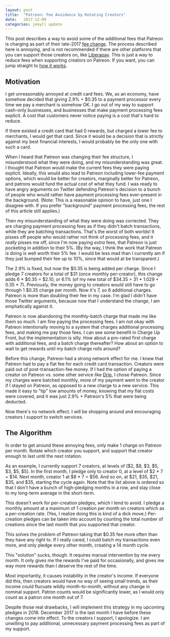 ```yaml
---
layout: post
title:  "Patreon: Fee Avoidance by Rotating Creators"
date:   2017-12-09
categories: jekyll update
---
```

This post describes a way to avoid some of the additional fees that Patreon is
charging as part of their late-2017 [fee change](https://blog.patreon.com/updating-patreons-fee-structure/).
The process described here is annoying, and is not recommended if there are
other platforms that you can support those creators on, like
[Liberapay](https://liberapay.com/). This is just a way to reduce fees when
supporting creators on Patreon. If you want, you can jump straight to [how it
works](#the-algorithm).

Motivation
----------

I get unreasonably annoyed at credit card fees. We, as an economy, have somehow
decided that giving 2.9% + $0.35 to a payment processor every time we pay a
merchant is somehow OK. I go out of my way to support cash-only businesses, and
businesses that make payment processing fees explicit. A cost that customers
never notice paying is a cost that's hard to reduce.

If there existed a credit card that had 0 rewards, but charged a lower fee to
merchants, I would get that card. Since it would be a decision that is strictly
against my best financial interests, I would probably be the only one with such
a card.

When I heard that Patreon was changing their fee structure, I misunderstood
what they were doing, and my misunderstanding was great. I thought that Patreon
would make the current fees they were paying explicit. Ideally, this would also
lead to Patreon including lower-fee payment options, which would be better for
creators, marginally better for Patreon, and patrons would fund the actual cost
of what they fund. I was ready to have angry arguments on Twitter defending
Patreon's decision to a bunch of people who would rather have payment processing
fees ever-present in the background. (Note: This is a reasonable opinion to
have, just one I disagree with. If you prefer "background" payment processing
fees, the rest of this article still applies.)

Then my misunderstanding of what they were doing was corrected. They are
charging payment processing fees as if they didn't batch transactions, while
they are batching transactions. That's the worst of both worlds! It pisses off
people who would rather not think of processing fees, and it *really* pisses
me off, since I'm now paying *extra* fees, that Patreon is just pocketing in
addition to their 5%. (By the way, I think the work that Patreon is doing is
well worth their 5% fee. I would be less mad than I currently am if they just
bumped their fee up to 10%, since that would at be transparent.)

The 2.9% is fixed, but now the $0.35 is being added per charge. Since I pledge
7 creators for a total of $31 (once monthly per-creator), this change adds 6 *
$0.35 = $2.10, or 6.1% (of my new total of $34.35 = 31 * 1.029 + 0.35 * 7).
Previously, the money going to creators would still have to go through 1 $0.35
charge per month. Now it's 7, so 6 additional charges. Patreon is more than
doubling their fee in my case. I'm glad I didn't have those Twitter arguments,
because now that I understand the change, I am emphatically against it.

Patreon is now abandoning the monthly-batch charge that made me like them so
much. I am fine paying the processing fees. I am not okay with Patreon
intentionally moving to a system that charges additional processing fees, and
making me pay those fees. I can see some benefit in Charge Up Front, but the
implementation is silly. How about a pro-rated first charge with additional
fees, and a batch charge thereafter? How about an option to wait to get rewards
until my batch charge rolls around?

Before this change, Patreon had a strong network effect for me. I knew that
Patreon had to pay a flat fee for each credit card transaction. Creators were
paid out of post-transaction-fee money. If I had the option of paying a creator
on Patreon vs. some other service like [Drip](https://d.rip/), I chose Patreon.
Since my charges were batched monthly, more of my payment went to the creator
if I stayed on Patreon, as opposed to a new charge to a new service. This made
it easy to "tip" low amounts of money, knowing that my flat costs were covered,
and it was just 2.9% + Patreon's 5% that were being deducted.

Now there's no network effect. I will be shopping around and encouraging
creators I support to switch services.

The Algorithm
-------------

In order to get around these annoying fees, only make 1 charge on Patreon per
month. Rotate which creator you support, and support that creator enough to
last until the next rotation.

As an example, I currently support 7 creators, at levels of
[$2, $8, $3, $5, $3, $5, $5]. In the first month, I pledge only to creator 0,
at a level of $2 * 7 = $14. Next month, creator 1 at $8 * 7 = $56. And so on, at
$21, $35, $21, $35, and $35, starting the cycle again. Note that the list
above is ordered so that I don't have a bunch of high-pledging months in a row,
and stay close to my long-term average in the short-term.

This doesn't work for per-creation pledges, which I tend to avoid. I pledge a
monthly amount at a maximum of 1 creation per month on creators which as a
per-creation rate. (Yes, I realize doing this is kind of a dick move.)
Per-creation pledges can be taken into account by counting the total number of
creations since the last month that you supported that creator.

This solves the problem of Patreon taking that $0.35 fee more often than they
have any right to. If I really cared, I could batch my transactions even more,
and only pledge every other month, creating a 14 month cycle.

This "solution" sucks, though. It requires manual intervention by me every
month. It only gives me the rewards I've paid for occasionally, and gives me way
more rewards than I deserve the rest of the time.

Most importantly, it causes instability in the creator's income. If everyone did
this, then creators would have no way of seeing small trends, as their income
could flucuate wildly month-to-month, without any change in nominal support.
Patron counts would be significantly lower, as I would only count as a patron
one month out of 7.

Despite those real drawbacks, I will implement this strategy in my upcoming
pledges in 2018. December 2017 is the last month I have before these changes
come into effect. To the creators I support, I apologize. I am unwilling to pay
additional, unnecessary payment processing fees as part of my support.
